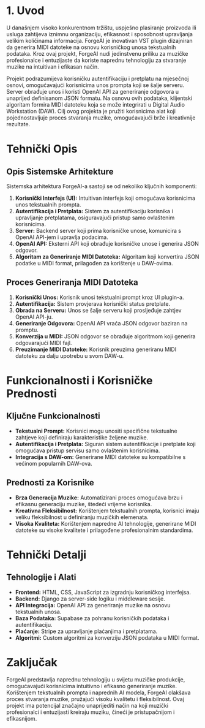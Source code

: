 # 1. Uvod

U današnjem visoko konkurentnom tržištu, uspješno plasiranje proizvoda ili usluga zahtijeva iznimnu organizaciju, efikasnost i sposobnost upravljanja velikim količinama informacija. ForgeAI je inovativan VST plugin dizajniran da generira MIDI datoteke na osnovu korisničkog unosa tekstualnih podataka. Kroz ovaj projekt, ForgeAI nudi jedinstvenu priliku za muzičke profesionalce i entuzijaste da koriste naprednu tehnologiju za stvaranje muzike na intuitivan i efikasan način.

Projekt podrazumijeva korisničku autentifikaciju i pretplatu na mjesečnoj osnovi, omogućavajući korisnicima unos prompta koji se šalje serveru. Server obrađuje unos i koristi OpenAI API za generiranje odgovora u unaprijed definisanom JSON formatu. Na osnovu ovih podataka, klijentski algoritam formira MIDI datoteku koja se može integrirati u Digital Audio Workstation (DAW). Cilj ovog projekta je pružiti korisnicima alat koji pojednostavljuje proces stvaranja muzike, omogućavajući brže i kreativnije rezultate.

# Tehnički Opis

## Opis Sistemske Arhitekture

Sistemska arhitektura ForgeAI-a sastoji se od nekoliko ključnih komponenti:

1. **Korisnički Interfejs (UI):** Intuitivan interfejs koji omogućava korisnicima unos tekstualnih prompta.
2. **Autentifikacija i Pretplata:** Sistem za autentifikaciju korisnika i upravljanje pretplatama, osiguravajući pristup samo ovlaštenim korisnicima.
3. **Server:** Backend server koji prima korisničke unose, komunicira s OpenAI API-jem i upravlja podacima.
4. **OpenAI API:** Eksterni API koji obrađuje korisničke unose i generira JSON odgovor.
5. **Algoritam za Generiranje MIDI Datoteka:** Algoritam koji konvertira JSON podatke u MIDI format, prilagođen za korištenje u DAW-ovima.

## Proces Generiranja MIDI Datoteka

1. **Korisnički Unos:** Korisnik unosi tekstualni prompt kroz UI plugin-a.
2. **Autentifikacija:** Sistem provjerava korisnički status pretplate.
3. **Obrada na Serveru:** Unos se šalje serveru koji prosljeđuje zahtjev OpenAI API-ju.
4. **Generiranje Odgovora:** OpenAI API vraća JSON odgovor baziran na promptu.
5. **Konverzija u MIDI:** JSON odgovor se obrađuje algoritmom koji generira odgovarajući MIDI fajl.
6. **Preuzimanje MIDI Datoteke:** Korisnik preuzima generiranu MIDI datoteku za dalju upotrebu u svom DAW-u.

# Funkcionalnosti i Korisničke Prednosti

## Ključne Funkcionalnosti

- **Tekstualni Prompt:** Korisnici mogu unositi specifične tekstualne zahtjeve koji definiraju karakteristike željene muzike.
- **Autentifikacija i Pretplata:** Siguran sistem autentifikacije i pretplate koji omogućava pristup servisu samo ovlaštenim korisnicima.
- **Integracija s DAW-om:** Generirane MIDI datoteke su kompatibilne s većinom popularnih DAW-ova.

## Prednosti za Korisnike

- **Brza Generacija Muzike:** Automatizirani proces omogućava brzu i efikasnu generaciju muzike, štedeći vrijeme korisnika.
- **Kreativna Fleksibilnost:** Korištenjem tekstualnih prompta, korisnici imaju veliku fleksibilnost u definiranju muzičkih elemenata.
- **Visoka Kvaliteta:** Korištenjem napredne AI tehnologije, generirane MIDI datoteke su visoke kvalitete i prilagođene profesionalnim standardima.

# Tehnički Detalji

## Tehnologije i Alati

- **Frontend:** HTML, CSS, JavaScript za izgradnju korisničkog interfejsa.
- **Backend:** Django za server-side logiku i middleware sesije.
- **API Integracija:** OpenAI API za generiranje muzike na osnovu tekstualnih unosa.
- **Baza Podataka:** Supabase za pohranu korisničkih podataka i autentifikaciju.
- **Plaćanje:** Stripe za upravljanje plaćanjima i pretplatama.
- **Algoritmi:** Custom algoritmi za konverziju JSON podataka u MIDI format.

# Zaključak

ForgeAI predstavlja naprednu tehnologiju u svijetu muzičke produkcije, omogućavajući korisnicima intuitivno i efikasno generiranje muzike. Korištenjem tekstualnih prompta i naprednih AI modela, ForgeAI olakšava proces stvaranja muzike, pružajući visoku kvalitetu i fleksibilnost. Ovaj projekt ima potencijal značajno unaprijediti način na koji muzički profesionalci i entuzijasti kreiraju muziku, čineći je pristupačnijom i efikasnijom.